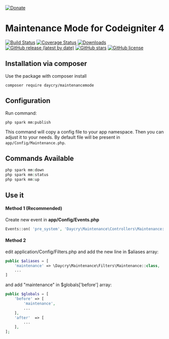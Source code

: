 [![Donate](https://img.shields.io/badge/Donate-PayPal-green.svg)](https://www.paypal.com/donate?business=SYC5XDT23UZ5G&no_recurring=0&item_name=Thank+you%21&currency_code=EUR)

# Maintenance Mode for Codeigniter 4


[![Build Status](https://github.com/daycry/maintenancemode/workflows/PHP%20Tests/badge.svg)](https://github.com/daycry/maintenancemode/actions?query=workflow%3A%22PHP+Tests%22)
[![Coverage Status](https://coveralls.io/repos/github/daycry/maintenancemode/badge.svg?branch=master)](https://coveralls.io/github/daycry/maintenancemode?branch=master)
[![Downloads](https://poser.pugx.org/daycry/maintenancemode/downloads)](https://packagist.org/packages/daycry/maintenancemode)
[![GitHub release (latest by date)](https://img.shields.io/github/v/release/daycry/maintenancemode)](https://packagist.org/packages/daycry/maintenancemode)
[![GitHub stars](https://img.shields.io/github/stars/daycry/maintenancemode)](https://packagist.org/packages/daycry/maintenancemode)
[![GitHub license](https://img.shields.io/github/license/daycry/maintenancemode)](https://github.com/daycry/maintenancemode/blob/master/LICENSE)

## Installation via composer

Use the package with composer install

	composer require daycry/maintenancemode

## Configuration

Run command:

	php spark mm:publish

This command will copy a config file to your app namespace.
Then you can adjust it to your needs. By default file will be present in `app/Config/Maintenance.php`.


## Commands Available

```php
php spark mm:down
php spark mm:status
php spark mm:up
```

## Use it

#### Method 1 (Recommended)
Create new event in **app/Config/Events.php**

```php
Events::on( 'pre_system', 'Daycry\Maintenance\Controllers\Maintenance::check' );
```

#### Method 2

edit application/Config/Filters.php and
add the new line in $aliases array:

```php
public $aliases = [
    'maintenance' => \Daycry\Maintenance\Filters\Maintenance::class,
    ...
]
```
and add "maintenance" in $globals['before'] array:
```php
public $globals = [
    'before' => [
        'maintenance',
        ...
    ],
    'after'  => [
        ...
    ],
];
```
